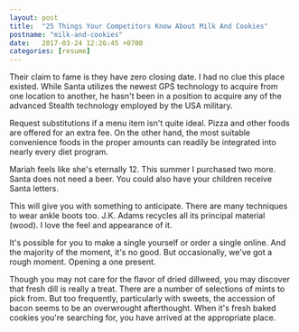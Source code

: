 ```yaml
---
layout: post
title:  "25 Things Your Competitors Know About Milk And Cookies"
postname: "milk-and-cookies"
date:   2017-03-24 12:26:45 +0700
categories: [resume]
---
```

Their claim to fame is they have zero closing date. I had no clue this place existed. While Santa utilizes the newest GPS technology to acquire from one location to another, he hasn't been in a position to acquire any of the advanced Stealth technology employed by the USA military.

Request substitutions if a menu item isn't quite ideal. Pizza and other foods are offered for an extra fee. On the other hand, the most suitable convenience foods in the proper amounts can readily be integrated into nearly every diet program.

Mariah feels like she's eternally 12. This summer I purchased two more. Santa does not need a beer. You could also have your children receive Santa letters.

This will give you with something to anticipate. There are many techniques to wear ankle boots too. J.K. Adams recycles all its principal material (wood). I love the feel and appearance of it.

It's possible for you to make a single yourself or order a single online. And the majority of the moment, it's no good. But occasionally, we've got a rough moment. Opening a one present.

Though you may not care for the flavor of dried dillweed, you may discover that fresh dill is really a treat. There are a number of selections of mints to pick from. But too frequently, particularly with sweets, the accession of bacon seems to be an overwrought afterthought. When it's fresh baked cookies you're searching for, you have arrived at the appropriate place.
